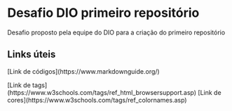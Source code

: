 # Desafio DIO primeiro repositório
Desafio proposto pela equipe do DIO para a criação do primeiro repositório 

## Links úteis 
<p>[Link de códigos](https://www.markdownguide.org/)</p>
[Link de tags](https://www.w3schools.com/tags/ref_html_browsersupport.asp)
[Link de cores](https://www.w3schools.com/tags/ref_colornames.asp)

